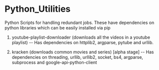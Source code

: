 # Python_Utilities
Python Scripts for handling redundant jobs. These have dependencies on python libraries which can be easily installed via pip

1. youtube-playlist-downloader (downloads all the videos in a youtube playlist)
  -- Has dependencies on httplib2, argparse, pytube and urllib.

2. kracken (downloads common movies and series) [alpha stage]
  -- Has dependencies on threading, urllib, urllib2, socket, bs4, argparse, subprocess and google-api-python-client
